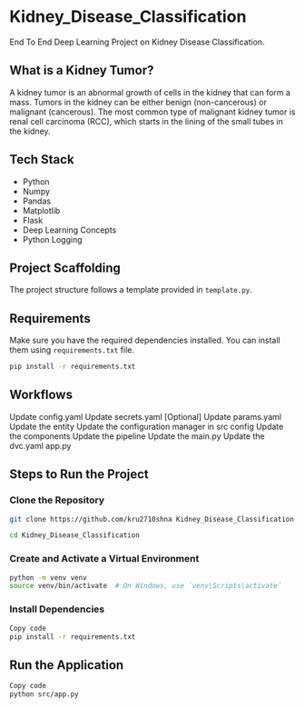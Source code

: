 # Kidney_Disease_Classification

End To End Deep Learning Project on Kidney Disease Classification.

## What is a Kidney Tumor?

A kidney tumor is an abnormal growth of cells in the kidney that can form a mass. Tumors in the kidney can be either benign (non-cancerous) or malignant (cancerous). The most common type of malignant kidney tumor is renal cell carcinoma (RCC), which starts in the lining of the small tubes in the kidney.

## Tech Stack

- Python
- Numpy
- Pandas
- Matplotlib
- Flask
- Deep Learning Concepts
- Python Logging

## Project Scaffolding

The project structure follows a template provided in `template.py`.

## Requirements

Make sure you have the required dependencies installed. You can install them using  `requirements.txt` file.

```sh
pip install -r requirements.txt
```
## Workflows

Update config.yaml
Update secrets.yaml [Optional]
Update params.yaml
Update the entity
Update the configuration manager in src config
Update the components
Update the pipeline
Update the main.py
Update the dvc.yaml
app.py


## Steps to Run the Project

### Clone the Repository

```sh
git clone https://github.com/kru2710shna Kidney_Disease_Classification.git
```
```sh
cd Kidney_Disease_Classification
```

### Create and Activate a Virtual Environment
```sh
python -m venv venv
source venv/bin/activate  # On Windows, use `venv\Scripts\activate`

```

### Install Dependencies
```sh
Copy code
pip install -r requirements.txt
```

## Run the Application
```sh
Copy code
python src/app.py
```